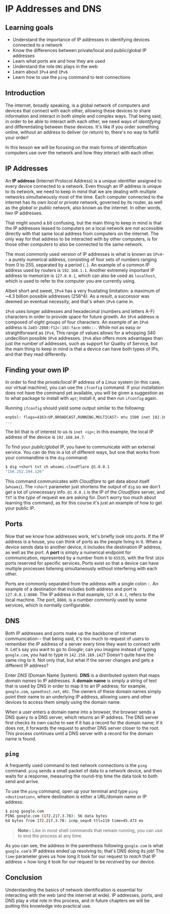# IP Addresses and DNS

## Learning goals

- Understand the importance of IP addresses in identifying devices connected to a network
- Know the differences between private/local and public/global IP addresses
- Learn what ports are and how they are used
- Understand the role `DNS` plays in the web
- Learn about `IPv4` and `IPv6`
- Learn how to use the `ping` command to test connections

## Introduction

The internet, broadly speaking, is a global network of computers and devices that connect with each other, allowing these devices to share information and interact in both simple and complex ways. That being said, in order to be able to interact with each other, we need ways of *identifying* and differentiating between these devices. It's like if you order something online, without an address to deliver (or return) to, there's no way to fulfill your order!

In this lesson we will be focusing on the main forms of identification computers use over the network and how they interact with each other.

## IP Addresses

An **IP address** (Internet Protocol Address) is a *unique* identifier assigned to every device connected to a network. Even though an IP address is unique to its network, we need to keep in mind that we are dealing with multiple networks simultaneously most of the time. Each computer connected to the internet has its own *local* or *private* network, governed by its router, as well as the *global* or *public* network, also known as the internet. In other words, *two* IP addresses. 

That might sound a bit confusing, but the main thing to keep in mind is that the IP addresses leased to computers on a local network are *not* accessible directly with that same local address from computers on the internet. The only way for that address to be interacted with by other computers, is for those other computers to also be connected to the same network.

The most commonly used version of IP addresses is what is known as `IPv4`-- a purely numerical address, consisting of four sets of numbers ranging from 0 to 255, separated by a period (`.`). An example of a common IP address used by routers is `192.168.1.1`. Another extremely important IP address to memorize is `127.0.0.1`, which can also be used as `localhost`, which is used to refer to the computer you are currently using.

Albeit short and sweet, `IPv4` has a very frustating limitation: a maximum of ~4.3 billion possible addresses (256^4). As a result, a successor was deemed an eventual necessity, and that's when `IPv6` came in.

`IPv6` uses longer addresses and hexadecimal (numbers and letters A-F) characters in order to provide space for future growth. An `IPv6` address is composed of *eight* groups of four characters. An example of an `IPv6` address is `2a03:2880:f12c:183:face:b00c::`. While not as easy or straightforward as `IPv4`, This range of values allows for a whopping 340 undecillion possible `IPv6` addresses. `IPv6` also offers more advantages than just the number of addresses, such as support for Quality of Service, but the main thing to keep in mind is that a device can have both types of IPs, and that they read differently.

## Finding your own IP

In order to find the *private/local* IP address of a *Linux* system (in this case, our virtual machine), you can use the `ifconfig` command. If your installation does not have the command yet available, you will be given a suggestion as to what package to install with `apt`; install it, and then run `ifconfig` again. 

Running `ifconfig` should yield some output similar to the following:

```bash
enpOsl: flags=4163<UP,BROADCAST,RUNNING,MULTICAST> mtu 1500 inet 192.168.64.7 netmask 255.255.255.0 broadcast 192.168.64.255 inet6 fe80::465:5bff:fe2e:2d32 prefixlen 64 scopeid 0x20<link> inet6 fd3d:eb53:38ee:ba3b:465:5bff:fe2e:2d32 prefixlen 64 scopeid Ox0<global> ether 06:65:5b:2e:2d:32 txqueuelen 1000 (Ethernet) RX packets 119 bytes 110163 (110.1 KB) RX errors 0 dropped 0 overruns 0 frame 0 TX packets 71 bytes 7137 (7.1 KB) TX errors 0 dropped 0 overruns 0 carrier 0 collisions 0
...
```

The bit that is of interest to us is `inet <ip>`; in this example, the local IP address of the device is `192.168.64.7`.

To find your *public/global* IP, you have to communicate with an external service. You can do this in a lot of different ways, but one that works from your commandline is the `dig` command:

```bash
$ dig +short txt ch whoami.cloudflare @1.0.0.1
"156.252.194.126"
```

This command communicates with *Cloudflare* to get data about itself (`whoami`). The `+short` parameter just shortens the output of `dig` so we don't get a lot of unnecessary info. `@1.0.0.1` is the IP of the *Cloudflare* server, and `TXT` is the *type* of request we are asking for. Don't worry too much about learning this command, as for this course it's just an example of how to get your public IP.

## Ports

Now that we know how addresses work, let's briefly look into *ports*. If the IP address is a house, you can think of ports as the people living in it. When a device sends data to another device, it includes the destination IP address, as well as the port. A **port** is simply a numerical endpoint for communication, represented by a number from `0` to `65535`, with the first `1024` ports reserved for specific services. Ports exist so that a device can have multiple processes listening simultaneously without interfering with each other.

Ports are commonly separated from the address with a single colon `:`. An example of a destination that includes both address and port is `127.0.0.1:8080`. The IP address in that example, `127.0.0.1`, refers to the local machine. The port, `8080`, is a number commonly used by some services, which is normally configurable. 

## DNS

Both IP addresses and ports make up the backbone of internet communication-- that being said, it's too much to request of users to remember the IP address of a server every time they want to connect with it. Let's say you want to go to *Google*; can you imagine instead of typing `google.com`, you had to type in `142.250.189.142`? Doesn't quite have the same ring to it. Not only that, but what if the server changes and gets a different IP address?

Enter *DNS* (Domain Name System). **DNS** is a distributed system that maps *domain names* to IP addresses. A **domain name** is simply a string of text that is used by DNS in order to map it to an IP address; for example, `google.com`, `speedtest.net`, etc. The owners of these domain names simply point their name to an underlying IP address, allowing users and other devices to access them simply using the domain name.

When a user enters a domain name into a browser, the browser sends a DNS query to a DNS server, which returns an IP address. The DNS server first checks its own cache to see if it has a record for the domain name; if it does not, it forwards the request to another DNS server closer to the root. This process continues until a DNS server with a record for the domain name is found.

## `ping`

A frequently used command to test network connections is the `ping` command. `ping` sends a small packet of data to a network device, and then waits for a response, measuring the round-trip time the data took to both send and arrive.

To use the `ping` command, open up your terminal and type `ping <destination>`, where destination is either a URL/domain name or IP address:

```bash
$ ping google.com
PING google.com (172.217.3.78): 56 data bytes
64 bytes from 172.217.3.78: icmp_seq=0 ttl=119 time=45.473 ms
```

> **Note::** Like in most shell commands that remain running, you can use <ctrl-c> to end the process at any time.

As you can see, the address in the parenthesis following `google.com` is what `google.com`'s IP address ended up resolving to; that's DNS doing its job! The `time` parameter gives us how long it took for our request to *reach* that IP address + how long it took for our request to be *received* by our device.

## Conclusion

Understanding the basics of network identification is essential for interacting with the web (and the internet at wide). IP addresses, ports, and DNS play a vital role in this process, and in future chapters we will be putting this knowledge into practical use.
